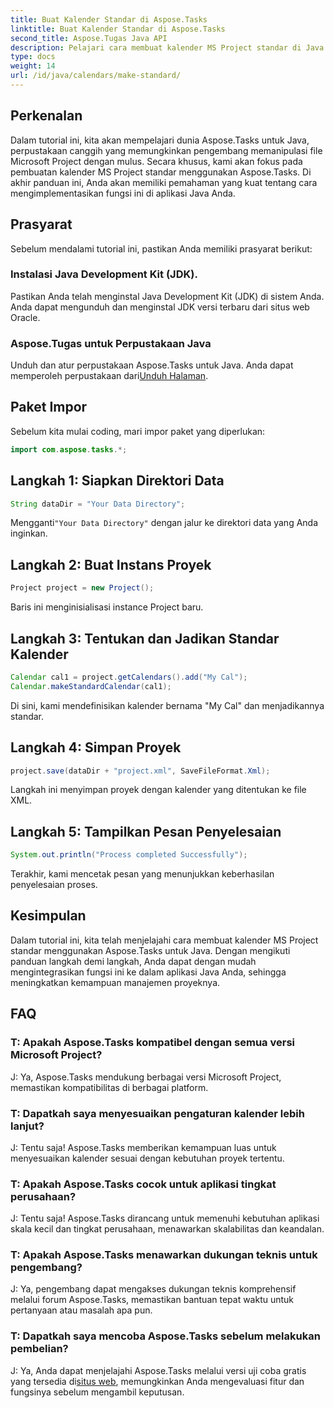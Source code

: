 ```yaml
---
title: Buat Kalender Standar di Aspose.Tasks
linktitle: Buat Kalender Standar di Aspose.Tasks
second_title: Aspose.Tugas Java API
description: Pelajari cara membuat kalender MS Project standar di Java menggunakan Aspose.Tasks. Tingkatkan kemampuan manajemen proyek Anda dengan tutorial langkah demi langkah ini.
type: docs
weight: 14
url: /id/java/calendars/make-standard/
---
```


## Perkenalan
Dalam tutorial ini, kita akan mempelajari dunia Aspose.Tasks untuk Java, perpustakaan canggih yang memungkinkan pengembang memanipulasi file Microsoft Project dengan mulus. Secara khusus, kami akan fokus pada pembuatan kalender MS Project standar menggunakan Aspose.Tasks. Di akhir panduan ini, Anda akan memiliki pemahaman yang kuat tentang cara mengimplementasikan fungsi ini di aplikasi Java Anda.
## Prasyarat
Sebelum mendalami tutorial ini, pastikan Anda memiliki prasyarat berikut:
### Instalasi Java Development Kit (JDK).
Pastikan Anda telah menginstal Java Development Kit (JDK) di sistem Anda. Anda dapat mengunduh dan menginstal JDK versi terbaru dari situs web Oracle.
### Aspose.Tugas untuk Perpustakaan Java
 Unduh dan atur perpustakaan Aspose.Tasks untuk Java. Anda dapat memperoleh perpustakaan dari[Unduh Halaman](https://releases.aspose.com/tasks/java/).

## Paket Impor
Sebelum kita mulai coding, mari impor paket yang diperlukan:
```java
import com.aspose.tasks.*;
```

## Langkah 1: Siapkan Direktori Data
```java
String dataDir = "Your Data Directory";
```
 Mengganti`"Your Data Directory"` dengan jalur ke direktori data yang Anda inginkan.
## Langkah 2: Buat Instans Proyek
```java
Project project = new Project();
```
Baris ini menginisialisasi instance Project baru.
## Langkah 3: Tentukan dan Jadikan Standar Kalender
```java
Calendar cal1 = project.getCalendars().add("My Cal");
Calendar.makeStandardCalendar(cal1);
```
Di sini, kami mendefinisikan kalender bernama "My Cal" dan menjadikannya standar.
## Langkah 4: Simpan Proyek
```java
project.save(dataDir + "project.xml", SaveFileFormat.Xml);
```
Langkah ini menyimpan proyek dengan kalender yang ditentukan ke file XML.
## Langkah 5: Tampilkan Pesan Penyelesaian
```java
System.out.println("Process completed Successfully");
```
Terakhir, kami mencetak pesan yang menunjukkan keberhasilan penyelesaian proses.

## Kesimpulan
Dalam tutorial ini, kita telah menjelajahi cara membuat kalender MS Project standar menggunakan Aspose.Tasks untuk Java. Dengan mengikuti panduan langkah demi langkah, Anda dapat dengan mudah mengintegrasikan fungsi ini ke dalam aplikasi Java Anda, sehingga meningkatkan kemampuan manajemen proyeknya.
## FAQ
### T: Apakah Aspose.Tasks kompatibel dengan semua versi Microsoft Project?
J: Ya, Aspose.Tasks mendukung berbagai versi Microsoft Project, memastikan kompatibilitas di berbagai platform.
### T: Dapatkah saya menyesuaikan pengaturan kalender lebih lanjut?
J: Tentu saja! Aspose.Tasks memberikan kemampuan luas untuk menyesuaikan kalender sesuai dengan kebutuhan proyek tertentu.
### T: Apakah Aspose.Tasks cocok untuk aplikasi tingkat perusahaan?
J: Tentu saja! Aspose.Tasks dirancang untuk memenuhi kebutuhan aplikasi skala kecil dan tingkat perusahaan, menawarkan skalabilitas dan keandalan.
### T: Apakah Aspose.Tasks menawarkan dukungan teknis untuk pengembang?
J: Ya, pengembang dapat mengakses dukungan teknis komprehensif melalui forum Aspose.Tasks, memastikan bantuan tepat waktu untuk pertanyaan atau masalah apa pun.
### T: Dapatkah saya mencoba Aspose.Tasks sebelum melakukan pembelian?
 J: Ya, Anda dapat menjelajahi Aspose.Tasks melalui versi uji coba gratis yang tersedia di[situs web](https://purchase.aspose.com/buy), memungkinkan Anda mengevaluasi fitur dan fungsinya sebelum mengambil keputusan.